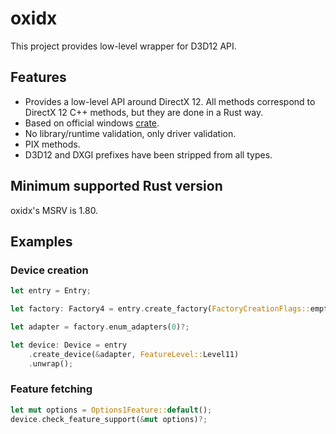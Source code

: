 # oxidx

This project provides low-level wrapper for D3D12 API.

## Features

* Provides a low-level API around DirectX 12. All methods correspond to DirectX 12 C++ methods, but they are done in a Rust way.
* Based on official windows [crate](https://github.com/microsoft/windows-rs).
* No library/runtime validation, only driver validation.
* PIX methods.
* D3D12 and DXGI prefixes have been stripped from all types.

## Minimum supported Rust version

oxidx's MSRV is 1.80.

## Examples

### Device creation

```rust
let entry = Entry;

let factory: Factory4 = entry.create_factory(FactoryCreationFlags::empty())?;

let adapter = factory.enum_adapters(0)?;

let device: Device = entry
    .create_device(&adapter, FeatureLevel::Level11)
    .unwrap();
```

### Feature fetching

```rust
let mut options = Options1Feature::default();
device.check_feature_support(&mut options)?;
```
